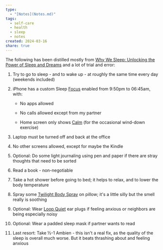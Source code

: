 ```yaml
---
type:
  - "[Notes](Notes.md)"
tags:
  - self-care
  - health
  - sleep
  - notes
created: 2024-03-16
share: true
---
```


The following has been distilled mostly from [Why We Sleep: Unlocking the Power of Sleep and Dreams](./External/Why%20We%20Sleep.md) and a lot of trial and error:

1. Try to go to sleep - and to wake up - at roughly the same time every day (weekends included)

2. iPhone has a custom Sleep [Focus](https://support.apple.com/guide/iphone/set-up-a-focus-iphd6288a67f/ios) enabled from 9:50pm to 06:45am, with:

    - No apps allowed

    - No calls allowed except from my partner

    - Home screen only shows [Calm](https://www.calm.com/app) (for the occasional wind-down exercise)

3. Laptop must be turned off and back at the office

4. No other screens allowed, except for maybe the Kindle

5. Optional: Do some light journaling using pen and paper if there are stray thoughts that need to be sorted

6. Read a book - non-negotiable

7. Take a hot shower before going to bed; it helps to relax, and to lower the body temperature

8. Spray some [Twilight Body Spray](https://www.lush.com/pt/en/p/twilight-body-spray) on pillow; it's a little silly but the smell really is soothing

9. Optional: Wear [Loop Quiet](https://www.loopearplugs.com/products/quiet) ear plugs if feeling anxious or neighbors are being especially noisy

10. Optional: Wear a padded sleep mask if partner wants to read

11. Last resort: Take ½-1 Ambien - this isn't a real fix, as the quality of the sleep is overall much worse. But it beats thrashing about and feeling anxious

